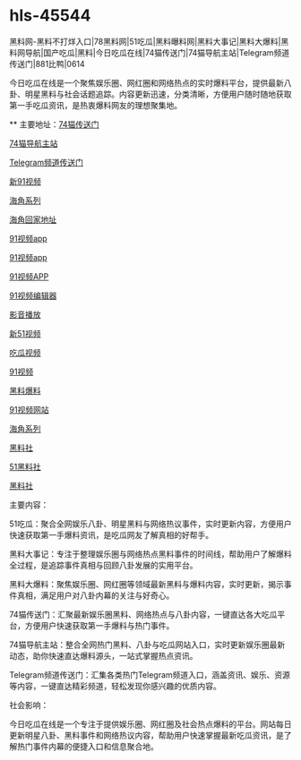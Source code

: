 # hls-45544
黑料网-黑料不打烊入口|78黑料网|51吃瓜|黑料曝料网|黑料大事记|黑料大爆料|黑料网导航|国产吃瓜|黑料|今日吃瓜在线|74猫传送门|74猫导航主站|Telegram频道传送门|881比鸭|0614

今日吃瓜在线是一个聚焦娱乐圈、网红圈和网络热点的实时爆料平台，提供最新八卦、明星黑料与社会话题追踪。内容更新迅速，分类清晰，方便用户随时随地获取第一手吃瓜资讯，是热衷爆料网友的理想聚集地。

** 主要地址：<a href="https://74mao.com/">74猫传送门</a>

<a href="https://74mao.com/">74猫导航主站</a>

<a href="https://74mao.com/">Telegram频道传送门</a>

<a href="https://hj-152.pages.dev/">新91视频</a>

<a href="https://hj-156.pages.dev/">海角系列</a>

<a href="https://hj-161.pages.dev/">海角回家地址</a>

<a href="https://hj-162.pages.dev/">91视频app</a>

<a href="https://hj-167.pages.dev/">91视频app</a>

<a href="https://hj-170.pages.dev/">91视频APP</a>

<a href="https://hj-175.pages.dev/">91视频编辑器</a>

<a href="https://hj-177.pages.dev/">影音播放</a>

<a href="https://hj-188.pages.dev/">新51视频</a>

<a href="https://hj-193.pages.dev/">吃瓜视频</a>

<a href="https://hj-361.pages.dev/">91视频</a>

<a href="https://hj-363.pages.dev/">黑料爆料</a>

<a href="https://hj-364.pages.dev/">91视频网站</a>

<a href="https://hj-376.pages.dev/">海角系列</a>

<a href="https://hls-15.pages.dev/">黑料社</a>

<a href="https://hls-17.pages.dev/">51黑料社</a>

<a href="https://hls-19.pages.dev/">黑料社</a>

主要内容：

51吃瓜：聚合全网娱乐八卦、明星黑料与网络热议事件，实时更新内容，方便用户快速获取第一手爆料资讯，是吃瓜网友了解真相的好帮手。

黑料大事记：专注于整理娱乐圈与网络热点黑料事件的时间线，帮助用户了解爆料全过程，是追踪事件真相与回顾八卦发展的实用平台。

黑料大爆料：聚焦娱乐圈、网红圈等领域最新黑料与爆料内容，实时更新，揭示事件真相，满足用户对八卦内幕的关注与好奇心。

74猫传送门：汇聚最新娱乐圈黑料、网络热点与八卦内容，一键直达各大吃瓜平台，方便用户快速获取第一手爆料与热门事件。

74猫导航主站：整合全网热门黑料、八卦与吃瓜网站入口，实时更新娱乐圈最新动态，助你快速直达爆料源头，一站式掌握热点资讯。

Telegram频道传送门：汇集各类热门Telegram频道入口，涵盖资讯、娱乐、资源等内容，一键直达精彩频道，轻松发现你感兴趣的优质内容。

社会影响：

今日吃瓜在线是一个专注于提供娱乐圈、网红圈及社会热点爆料的平台。网站每日更新明星八卦、黑料事件和网络热议内容，帮助用户快速掌握最新吃瓜资讯，是了解热门事件内幕的便捷入口和信息聚合地。
